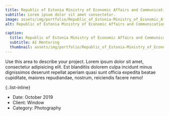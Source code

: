 ```yaml
---
title: Republic of Estonia Ministry of Economic Affairs and Communications
subtitle: Lorem ipsum dolor sit amet consectetur.
image: assets/img/portfolio/Republic_of_Estonia-Ministry_of_Economic_Affairs_and_Communications.png
alt: Republic of Estonia Ministry of Economic Affairs and Communications logo

caption:
  title: Republic of Estonia Ministry of Economic Affairs and Communications
  subtitle: AI Mentoring
  thumbnail: assets/img/portfolio/Republic_of_Estonia-Ministry_of_Economic_Affairs_and_Communications.png
---
```

Use this area to describe your project. Lorem ipsum dolor sit amet, consectetur adipisicing elit. Est blanditiis dolorem culpa incidunt minus dignissimos deserunt repellat aperiam quasi sunt officia expedita beatae cupiditate, maiores repudiandae, nostrum, reiciendis facere nemo!

{:.list-inline}
- Date: October 2019
- Client: Window
- Category: Photography

